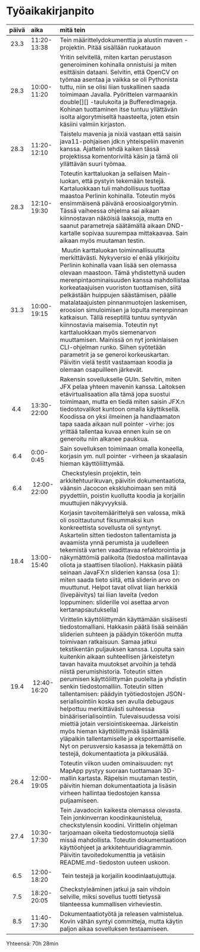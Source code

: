 # Työaikakirjanpito


| päivä | aika | mitä tein |
| :----:|:-----| :--------|
| 23.3  |11:20-13:38| Tein määrittelydokumenttia ja alustin maven -projektin. Pitää sisällään ruokatauon|
| 28.3  |10:00-11:20| Yritin selvitellä, miten kartan perustason generoiminen kohinalla onnistuisi ja miten esittäisin dataani. Selvitin, että OpenCV on työmaa asentaa ja vaikka se oli Pythonista tuttu, niin se olisi liian tuskallinen saada toimimaan Javalla. Pyörittelen varmaankin double[][] -taulukoita ja BufferedImageja. Kohinan tuottaminen itse tuntuu yllättävän isolta algorytmiseltä haasteelta, joten etsin käsiini valmiin kirjaston.|
| 28.3  |11:20-12:10| Taistelu mavenia ja nixiä vastaan että saisin java11-pohjaisen jdk:n yhteispeliin mavenin kanssa. Ajattelin tehdä kaiken tässä projektissa komentoriviltä käsin ja tämä oli yllättävän suuri työmaa.|
| 28.3  |12:10-19:30| Toteutin karttaluokan ja sellaisen Main-luokan, että pystyin tekemään testejä. Kartaluokkaan tuli mahdollisuus tuottaa maastoa Perlinin kohinalla. Toteutin myös ensimmäisenä päivänä eroosioalgorytmin. Tässä vaiheessa ohjelma sai aikaan kiinnostavan näköisiä laaksoja, mutta en saanut parametreja säätämällä aikaan DND-kartalle sopivaa suurempaa mittakaavaa. Sain aikaan myös muutaman testin.|
| 31.3  |10:00-19:15| Muutin karttaluokan toiminnallisuutta merkittävästi. Nykyversio ei enää ylikirjoitu Perlinin kohinalla vaan lisää sen olemassa olevaan maastoon. Tämä yhdistettynä uuden merenpintaominaisuuden kanssa mahdollistaa korkeataajuisen vuoriston tuottamisen, siitä pelkästään huippujen säästämisen, päälle matalataajuisten pinnanmuotojen laskemisen, eroosion simuloimisen ja lopulta merenpinnan katkaisun. Tällä reseptillä tuntuu syntyvän kiinnostavia maisemia. Toteutin nyt karttaluokkaan myös siemenarvon muuttamisen. Mainissä on nyt jonkinlaisen CLI-ohjelman runko. Siihen syötetään parametrit ja se generoi korkeuskartan. Päivitin vielä testit vastaamaan koodia ja olemaan osapuilleen järkevät.|
| 4.4 | 13:30-22:00 | Rakensin sovellukselle GUIn. Selvitin, miten JFX pelaa yhteen mavenin kanssa. Laitoksen etävirtualisaation alla tämä jopa suostui toimimaan, mutta en tiedä miten saisin JFX:n tiedostovalikot kuntoon omalla käyttiksellä. Koodissa on yksi ilmeinen ja handlaamaton tapa saada aikaan null pointer -virhe: jos yrittää tallentaa kuvaa ennen kuin se on generoitu niin alkanee paukkua. |
| 6.4 | 0:00-0:45 | Sain sovelluksen toimimaan omalla koneella, korjasin ym. null pointer -virheen ja skaalasin hieman käyttöliittymää. |
| 6.4 | 12:00-22:00 | Checkstylesin projektin, tein arkkitehtuurikuvan, päivitin dokumentaatiota, väänsin Jacocon ekskluhoimaan sen mitä pyydettiin, poistin kuollutta koodia ja korjailin muuttujien näkyvyyksiä. |
| 18.4 | 13:00-15:40 | Korjasin tavoitemäärittelyä sen valossa, mikä oli osoittautunut fiksummaksi kun konkreettista sovellusta oli syntynyt. Askartelin sitten tiedoston tallentamista ja avaamista ynnä perumista ja uudelleen tekemistä varten vaadittavaa refaktorointia ja näkymättömiä palikoita (tiedostoa mallintavaa oliota ja staattisen tilaolion). Hakkasin päätä seinaan JavaFX:n sliderien kanssa (osa 1): miten saada tieto siitä, että sliderin arvo on muuttunut. Helpot tavat olivat liian herkkiä (livepäivitys) tai liian laveita (vedon loppuminen: sliderille voi asettaa arvon kertanapsautuksella)|
| 19.4 | 12:40-16:20 | Virittelin käyttöliittymän käyttämään sisäisesti tiedostomalliani. Hakkasin päätä lisää seinään sliderien suhteen ja päädyin tökeröön mutta toimivaan ratkaisuun. Samaa jatkui tekstikentän puljauksen kanssa. Lopulta sain kuitenkin aikaan suhteellisen järkeistetyn tavan havaita muutokset arvoihin ja tehdä niistä perumishistoria. Toteutin sitten perumisen käyttöliittymän puolelta ja yhdistin senkin tiedostomalliin. Toteutin sitten tallentamisen: päädyin työtiedostojen JSON-serialisointiin koska sen avulla debugaus helpottuu merkittävästi suhteessa binääriserialisointiin. Tulevaisuudessa voisi miettiä jotain versiointiskeemaa. Järkeistin myös hieman käyttöliittymää lisäämällä yläpalkin tallentamiselle ja eksporttaamiselle. Nyt on perusversio kasassa ja tekemättä on testejä, dokumentaatiota ja pikkusälää. |
| 26.4 | 12:00-19:05 | Toteutin viikon uuden ominaisuuden: nyt MapApp pystyy suoraan tuottamaan 3D-mallin kartasta. Räpelsin muutaman testin, päivitin hieman dokumentaatiota ja lisäsin virheen hallintaa tiedostojen kanssa puljaamiseen. |
| 27.4 | 10:30-17:30 | Tein Javadocin kaikesta olemassa olevasta. Tein jonkinverran koodinkaunistelua, checkstylensin koodini. Virittelin ohjelman tarjoamaan oikeita tiedostomuotoja siellä missä mahdollista. Toteutin dokumentaatioon käyttöohjeet ja arkkitehtuuridiagrammin. Päivitin tavoitedokumenttia ja vetäisin README.md-tiedoston uuteen uskoon. |
| 6.5 | 12:00-18:20 | Tein testejä ja korjailin koodinlaatujuttuja. |
| 7.5 | 18:20-20:05 | Checkstyleäminen jatkui ja sain vihdoin selville, miksi sovellus tuotti tietyssä tilanteessa kummallisen virheviestin. |
| 8.5 | 11:40-17:30 | Dokumentaatiotyötä ja releasen valmistelua. Kovin vähän syntyi committeja, mutta käytin paljon aikaa sovelluksen testaamiseen. |

Yhteensä: 70h 28min
